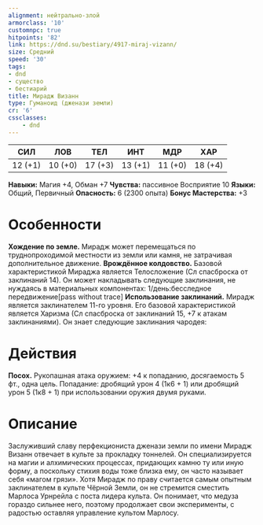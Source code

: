 ```yaml
---
alignment: нейтрально-злой
armorclass: '10'
customnpc: true
hitpoints: '82'
link: https://dnd.su/bestiary/4917-miraj-vizann/
size: Средний
speed: '30'
tags:
- dnd
- существо
- бестиарий
title: Мирадж Визанн
type: Гуманоид (дженази земли)
cr: '6'
cssclasses:
    - dnd
---
```



| СИЛ | ЛОВ | ТЕЛ | ИНТ | МДР | ХАР |
|---|---|---|---|---|---|
| 12 (+1) | 10 (+0) | 17 (+3) | 13 (+1) | 11 (+0) | 18 (+4) |
**Навыки:** Магия +4, Обман +7
**Чувства:** пассивное Восприятие 10
**Языки:** Общий, Первичный
**Опасность:** 6 (2300 опыта)
**Бонус Мастерства:** +3


# Особенности
**Хождение по земле.** Мирадж может перемещаться по труднопроходимой местности из земли или камня, не затрачивая дополнительное движение.
**Врождённое колдовство.** Базовой характеристикой Мираджа является Телосложение (Сл спасброска от заклинаний 14). Он может накладывать следующие заклинания, не нуждаясь в материальных компонентах:
1/день:бесследное передвижение[pass without trace]
**Использование заклинаний.** Мирадж является заклинателем 11-го уровня. Его базовой характеристикой является Харизма (Сл спасброска от заклинаний 15, +7 к атакам заклинаниями). Он знает следующие заклинания чародея:


# Действия
**Посох.** Рукопашная атака оружием: +4 к попаданию, досягаемость 5 фт., одна цель. Попадание: дробящий урон 4 (1к6 + 1) или дробящий урон 5 (1к8 + 1) при использовании оружия двумя руками.


# Описание
Заслуживший славу перфекциониста дженази зем­ли по имени Мирадж Визанн отвечает в культе за прокладку тоннелей. Он специализируется на магии и алхимических процессах, придающих камню ту или иную форму, а поскольку стихия воды тоже близка ему, он часто называет себя «магом грязи». Хотя Мирадж по праву считается самым опыт­ным заклинателем в культе Чёрной Земли, он не стремится сместить Марлоса Урнрейла с поста ли­дера культа. Он понимает, что медуза гораздо сильнее него, поэтому продолжает свои эксперименты, с радостью оставляя управление культом Марлосу.
